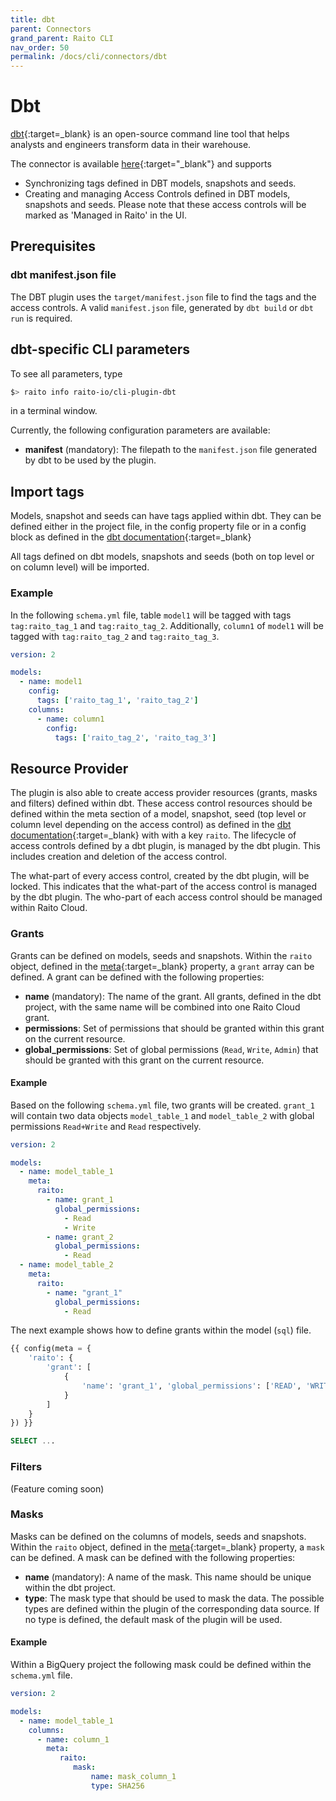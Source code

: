 ```yaml
---
title: dbt
parent: Connectors
grand_parent: Raito CLI
nav_order: 50
permalink: /docs/cli/connectors/dbt
---
```


# Dbt

[dbt](https://www.getdbt.com/){:target=_blank} is an open-source command line tool that helps analysts and engineers transform data in their warehouse.

The connector is available [here](https://github.com/raito-io/cli-plugin-dbt){:target="_blank"} and supports
* Synchronizing tags defined in DBT models, snapshots and seeds.
* Creating and managing Access Controls defined in DBT models, snapshots and seeds. Please note that these access controls will be marked as 'Managed in Raito' in the UI.

## Prerequisites 
### dbt manifest.json file
The DBT plugin uses the `target/manifest.json` file to find the tags and the access controls. A valid `manifest.json` file, generated by `dbt build` or `dbt run` is required.

## dbt-specific CLI parameters
To see all parameters, type
```bash
$> raito info raito-io/cli-plugin-dbt
```
in a terminal window.

Currently, the following configuration parameters are available:
* **manifest** (mandatory): The filepath to the `manifest.json` file generated by dbt to be used by the plugin.

## Import tags
Models, snapshot and seeds can have tags applied within dbt. 
They can be defined either in the project file, in the config property file or in a config block as defined in the [dbt documentation](https://docs.getdbt.com/reference/resource-configs/tags){:target=_blank}

All tags defined on dbt models, snapshots and seeds (both on top level or on column level) will be imported.

### Example
In the following `schema.yml` file, table `model1` will be tagged with tags `tag:raito_tag_1` and `tag:raito_tag_2`. Additionally, `column1` of `model1` will be tagged with `tag:raito_tag_2` and `tag:raito_tag_3`. 
```yaml
version: 2

models:
  - name: model1
    config:
      tags: ['raito_tag_1', 'raito_tag_2']
    columns:
      - name: column1
        config:
          tags: ['raito_tag_2', 'raito_tag_3']
```

## Resource Provider
The plugin is also able to create access provider resources (grants, masks and filters) defined within dbt.
These access control resources should be defined within the meta section of a model, snapshot, seed (top level or column level depending on the access control) as defined in the [dbt documentation](https://docs.getdbt.com/reference/resource-configs/meta){:target=_blank} with with a key `raito`.
The lifecycle of access controls defined by a dbt plugin, is managed by the dbt plugin. This includes creation and deletion of the access control.

The what-part of every access control, created by the dbt plugin, will be locked. This indicates that the what-part of the access control is managed by the dbt plugin.
The who-part of each access control should be managed within Raito Cloud.

### Grants
Grants can be defined on models, seeds and snapshots. Within the `raito` object, defined in the [meta](https://docs.getdbt.com/reference/resource-configs/meta){:target=_blank} property, a `grant` array can be defined.
A grant can be defined with the following properties:
* **name** (mandatory): The name of the grant. All grants, defined in the dbt project, with the same name will be combined into one Raito Cloud grant.
* **permissions**: Set of permissions that should be granted within this grant on the current resource.
* **global_permissions**: Set of global permissions (`Read`, `Write`, `Admin`) that should be granted with this grant on the current resource.

#### Example
Based on the following `schema.yml` file, two grants will be created. `grant_1` will contain two data objects `model_table_1` and `model_table_2` with global permissions `Read+Write` and `Read` respectively.
```yaml
version: 2

models:
  - name: model_table_1
    meta:
      raito:
        - name: grant_1
          global_permissions:
            - Read
            - Write
        - name: grant_2
          global_permissions:
            - Read
  - name: model_table_2
    meta:
      raito:
        - name: "grant_1"
          global_permissions:
            - Read
```

The next example shows how to define grants within the model (`sql`) file.
```sql
{{ config(meta = {
    'raito': {
        'grant': [
            {
                'name': 'grant_1', 'global_permissions': ['READ', 'WRITE']
            }
        ]
    }
}) }}

SELECT ...
```

### Filters
(Feature coming soon)

### Masks
Masks can be defined on the columns of models, seeds and snapshots. Within the `raito` object, defined in the [meta](https://docs.getdbt.com/reference/resource-configs/meta){:target=_blank} property, a `mask` can be defined.
A mask can be defined with the following properties:
* **name** (mandatory): A name of the mask. This name should be unique within the dbt project.
* **type**: The mask type that should be used to mask the data. The possible types are defined within the plugin of the corresponding data source. If no type is defined, the default mask of the plugin will be used.

#### Example
Within a BigQuery project the following mask could be defined within the `schema.yml` file.
```yaml
version: 2

models:
  - name: model_table_1
    columns:
      - name: column_1
        meta:
           raito:
              mask:
                  name: mask_column_1
                  type: SHA256
```